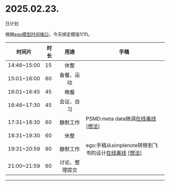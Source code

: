 # 2025.02.23.
日计划

根据[ego模型时间接口](https://gitee.com/hyg/blog/blob/master/timeflow.md)，今天绑定模版1(1f)。

| 时间片 | 时长 | 用途 | 手稿 |
| --- | --- | :---: | --- |
| 14:46~15:00 | 15 | 休整 |  |
| 15:01~16:00 | 60 | 备餐、运动 |  |
| 16:01~16:45 | 45 | 晚餐 |  |
| 16:46~17:30 | 45 | 会议、自习 |  |
| 17:31~18:30 | 60 | 静默工作 | PSMD:meta data微调[在线](http://simp.ly/p/xtgD4F)[离线](../../draft/2025/20250223.01.md) <a href="mailto:huangyg@mars22.com?subject=关于2025.02.23.[PSMD:meta data微调]任务&body=日期: 202250223%0D%0A序号: 5%0D%0A手稿:../../draft/2025/20250223.01.md%0D%0A---请勿修改邮件主题及以上内容 从下一行开始写您的想法---%0D%0A">[想法]</a> |
| 18:31~19:30 | 60 | 休整 |  |
| 19:31~20:59 | 90 | 静默工作 | ego:手稿从simplenote转移到飞书的设计[在线](http://simp.ly/p/j1SspP)[离线](../../draft/2025/20250223.02.md) <a href="mailto:huangyg@mars22.com?subject=关于2025.02.23.[ego:手稿从simplenote转移到飞书的设计]任务&body=日期: 202250223%0D%0A序号: 7%0D%0A手稿:../../draft/2025/20250223.02.md%0D%0A---请勿修改邮件主题及以上内容 从下一行开始写您的想法---%0D%0A">[想法]</a> |
| 21:00~21:59 | 60 | 讨论、整理提交 |  |

---

